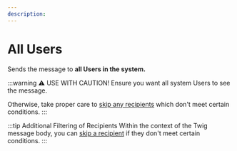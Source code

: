 ```yaml
---
description:
---
```


# All Users

Sends the message to **all Users in the system.**

:::warning ⚠️ USE WITH CAUTION!
Ensure you want all system Users to see the message.

Otherwise, take proper care to [skip any recipients](/messages/skip) which don't meet certain conditions.
:::

:::tip Additional Filtering of Recipients
Within the context of the Twig message body, you can [skip a recipient](/messages/skip) if they don't meet certain conditions.
:::
